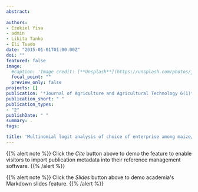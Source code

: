 ```yaml
---
abstract:
 
authors:
- Ezekiel Yisa
- admin
- Likita Tanko
- Eli Tsado
date: "2015-01-01T01:00:00Z"
doi: ""
featured: false
image:
  #caption: 'Image credit: [**Unsplash**](https://unsplash.com/photos/jdD8gXaTZsc)'
  focal_point: ""
  preview_only: false
projects: []
publication: '*Journal of Agriculture and Agricultural Technology 6(1)*:27-38'
publication_short: " "
publication_types:
- "2"
publishDate: " "
summary: .
tags:

title: 'Multinomial logit analysis of choice of enterprise among maize/sorghum based cropping systems in Niger State'
---
```

{{% alert note %}}
Click the *Cite* button above to demo the feature to enable visitors to import publication metadata into their reference management software.
{{% /alert %}}

{{% alert note %}}
Click the *Slides* button above to demo academia's Markdown slides feature.
{{% /alert %}}
